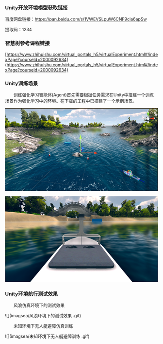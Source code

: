 ### Unity开放环境模型获取链接

百度网盘链接：[https://pan.baidu.com/s/1VWEVSLpuW6CNF9cia6apSw ](https://pan.baidu.com/s/1VWEVSLpuW6CNF9cia6apSw)

提取码：1234


### 智慧树参考课程链接
[https://www.zhihuishu.com/virtual_portals_h5/virtualExperiment.html#/indexPage?courseId=2000092634](https://www.zhihuishu.com/virtual_portals_h5/virtualExperiment.html#/indexPage?courseId=2000092634)

### Unity训练场景

&emsp;&emsp;训练强化学习智能体(Agent)首先需要根据任务需求在Unity中搭建一个训练场景作为强化学习中的环境。在下载的工程中已搭建了一个示例场景。

![](image/unity17.PNG)

![](image/北湖场景船视角.png)

### Unity环境航行测试效果

&emsp;&emsp;风浪仿真环境下的测试效果 

![](imagsea/风浪环境下的测试效果 .gif)

&emsp;&emsp;未知环境下无人艇避障仿真训练 

![](imagsea/未知环境下无人艇避障训练 .gif)





